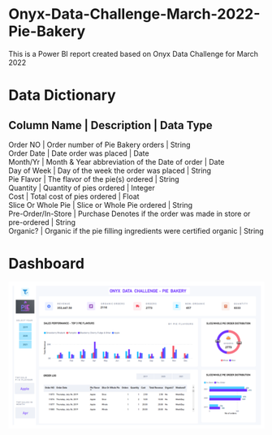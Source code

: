 # Onyx-Data-Challenge-March-2022-Pie-Bakery
This is a Power BI report created based on Onyx Data Challenge for March 2022

# Data Dictionary
## Column Name	|  Description	| Data Type <br>
Order NO |	Order number of Pie Bakery orders |	String <br>
Order Date |	Date order was placed |	Date <br>
Month/Yr |	Month & Year abbreviation of the Date of order |	Date <br>
Day of Week |	Day of the week the order was placed |	String <br>
Pie Flavor |	The flavor of the pie(s) ordered |	String <br>
Quantity |	Quantity of pies ordered |	Integer <br>
Cost |	Total cost of pies ordered |	Float <br>
Slice Or Whole Pie |	Slice or Whole Pie ordered |	String <br>
Pre-Order/In-Store | Purchase	Denotes if the order was made in store or pre-ordered |	String <br>
Organic? |	Organic if the pie filling ingredients were certified organic |	String <br>


# Dashboard

<p align="center">
<img src="https://github.com/devsingh-code/Onyx-Data-Challenge-March-2022-Pie-Bakery/blob/main/Onyx%20Pie%20Bakery%20Challenge.png">
</p>

